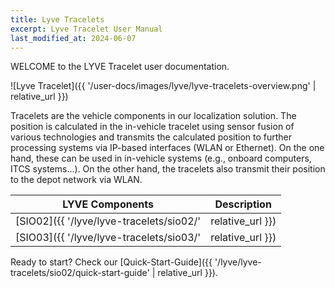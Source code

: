 ```yaml
---
title: Lyve Tracelets
excerpt: Lyve Tracelet User Manual
last_modified_at: 2024-06-07
---
```


WELCOME to the LYVE Tracelet user documentation.

![Lyve Tracelet]({{ '/user-docs/images/lyve/lyve-tracelets-overview.png' | relative_url }})


Tracelets are the vehicle components in our localization solution.
The position is calculated in the in-vehicle tracelet using sensor fusion of various technologies and transmits the calculated position to further processing systems via IP-based interfaces (WLAN or Ethernet). On the one hand, these can be used in in-vehicle systems (e.g., onboard computers, ITCS systems...). On the other hand, the tracelets also transmit their position to the depot network via WLAN.



| LYVE Components                         | Description      |
| --------------------------------------- | ---------------- |
| [SIO02]({{ '/lyve/lyve-tracelets/sio02/'     | relative_url }}) | Tracelet with WLAN interface                            |
| [SIO03]({{ '/lyve/lyve-tracelets/sio03/'     | relative_url }}) | Tracelet with Ethernet interface (comming soon)         |


Ready to start? Check our [Quick-Start-Guide]({{ '/lyve/lyve-tracelets/sio02/quick-start-guide' | relative_url }}).
